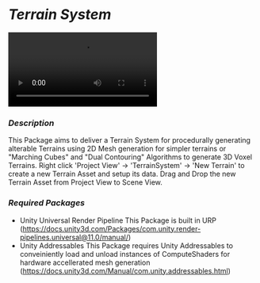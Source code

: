# **_Terrain System_**

![Patch Stream 2D Mesh Generation](./Documentation/video.mp4 "Patch Stream 2D Mesh Generation")

### _Description_
This Package aims to deliver a Terrain System for procedurally generating alterable Terrains using 2D Mesh generation for simpler terrains or "Marching Cubes" and "Dual Contouring" Algorithms to generate 3D Voxel Terrains.
Right click 'Project View' -> 'TerrainSystem' -> 'New Terrain' to create a new Terrain Asset and setup its data. 
Drag and Drop the new Terrain Asset from Project View to Scene View.

### _Required Packages_
- Unity Universal Render Pipeline
This Package is built in URP
(https://docs.unity3d.com/Packages/com.unity.render-pipelines.universal@11.0/manual/)
- Unity Addressables
This Package requires Unity Addressables to conveiniently load and unload instances of ComputeShaders for hardware accellerated mesh generation
(https://docs.unity3d.com/Manual/com.unity.addressables.html)